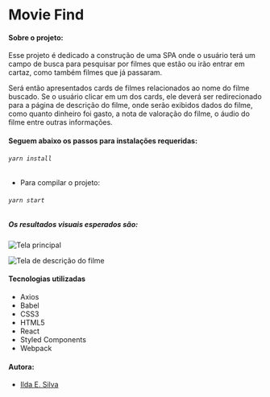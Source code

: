 # Movie Find

#### Sobre o projeto:

Esse projeto é dedicado a construção de uma SPA onde o usuário terá um campo de busca para pesquisar por filmes que estão ou irão entrar em cartaz, como também filmes que já passaram.

Será então apresentados cards de filmes relacionados ao nome do filme buscado.
Se o usuário clicar em um dos cards, ele deverá ser redirecionado para a página de descrição do filme, onde serão exibidos dados do filme, como quanto dinheiro foi gasto, a nota de valoração do filme, o áudio do filme entre outras informações.

#### Seguem abaixo os passos para instalações requeridas:

###### `yarn install`

+ Para compilar o projeto:
###### `yarn start`

##### Os resultados visuais esperados são:

![Tela principal](https://raw.githubusercontent.com/ildasilva/challeng-c/master/src/assets/tela-busca.png)

![Tela de descrição do filme](https://raw.githubusercontent.com/ildasilva/challeng-c/master/src/assets/tela-desc-filme.png)

#### Tecnologias utilizadas

+ Axios
+ Babel
+ CSS3
+ HTML5
+ React
+ Styled Components
+ Webpack

#### Autora:

+ [Ilda E. Silva](https://linkedin.com/in/ilda-silva-neta/)
